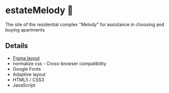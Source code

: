 # estateMelody  🏢

The site of the residential complex "Melody" for assistance in choosing and buying apartments

## Details
- <a href="https://www.figma.com/file/PCpDJXghyV7RFUaTCEw8YF/Melody?node-id=1%3A2"> Figma layout </a> 
- normalize css - Сross-browser compatibility
- Google Fonts
- Adaptive layout
- HTML5 / CSS3
- JavaScript


